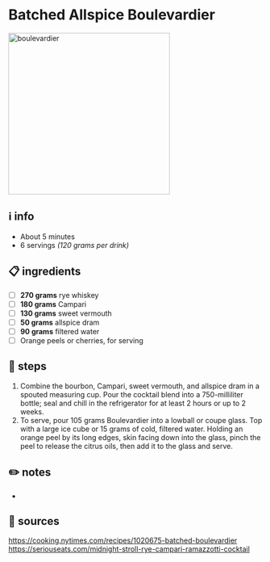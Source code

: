 # Batched Allspice Boulevardier  
<img src="https://static01.nyt.com/images/2019/12/04/dining/27batchrex1/merlin_164785218_c09c99c9-c332-4076-81df-28eefed38933-master768.jpg" alt="boulevardier" width="320"/>  

## ℹ️ info  
* About 5 minutes  
* 6 servings *(120 grams per drink)*  

## 📋 ingredients  
- [ ] **270	grams**	rye whiskey
- [ ] **180	grams**	Campari
- [ ] **130	grams**	sweet vermouth
- [ ] **50	grams**	allspice dram
- [ ] **90	grams**	filtered water
- [ ] Orange peels or cherries, for serving

## 🔪 steps  
1. Combine the bourbon, Campari, sweet vermouth, and allspice dram in a spouted measuring cup. Pour the cocktail blend into a 750-milliliter bottle; seal and chill in the refrigerator for at least 2 hours or up to 2 weeks.
2. To serve, pour 105 grams Boulevardier into a lowball or coupe glass. Top with a large ice cube or 15 grams of cold, filtered water. Holding an orange peel by its long edges, skin facing down into the glass, pinch the peel to release the citrus oils, then add it to the glass and serve.

## ✏️ notes  
* 

## 🔗 sources  
https://cooking.nytimes.com/recipes/1020675-batched-boulevardier  
https://seriouseats.com/midnight-stroll-rye-campari-ramazzotti-cocktail  
